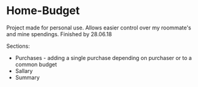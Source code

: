 # Home-Budget

Project made for personal use. Allows easier control over my roommate's and mine spendings. Finished by 28.06.18

Sections:
- Purchases - adding a single purchase depending on purchaser or to a common budget
- Sallary
- Summary 